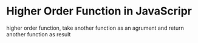# Higher Order Function in JavaScripr
 higher order function, take another function as an agrument and return another function as result
